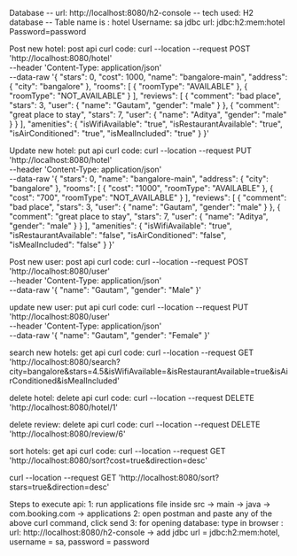 Database
-- url: http://localhost:8080/h2-console
-- tech used: H2 database
-- Table name is : hotel
Username: sa
jdbc url: jdbc:h2:mem:hotel
Password=password

Post new hotel: 
post api curl code:
curl --location --request POST 'http://localhost:8080/hotel' \
--header 'Content-Type: application/json' \
--data-raw '{
"stars": 0,
"cost": 1000,
"name": "bangalore-main",
"address": {
"city": "bangalore"
},
"rooms": [
{
"roomType": "AVAILABLE"
},
{
"roomType": "NOT_AVAILABLE"
}
],
"reviews": [
{
"comment": "bad place",
"stars": 3,
"user": {
"name": "Gautam",
"gender": "male"
}
},
{
"comment": "great place to stay",
"stars": 7,
"user": {
"name": "Aditya",
"gender": "male"
}
}
],
"amenities": {
"isWifiAvailable": "true",
"isRestaurantAvailable": "true",
"isAirConditioned": "true",
"isMealIncluded": "true"
}
}'

Update new hotel:
put api curl code:
curl --location --request PUT 'http://localhost:8080/hotel' \
--header 'Content-Type: application/json' \
--data-raw '{
"stars": 0,
"name": "bangalore-main",
"address": {
"city": "bangalore"
},
"rooms": [
{
"cost": "1000",
"roomType": "AVAILABLE"
},
{
"cost": "700",
"roomType": "NOT_AVAILABLE"
}
],
"reviews": [
{
"comment": "bad place",
"stars": 3,
"user": {
"name": "Gautam",
"gender": "male"
}
},
{
"comment": "great place to stay",
"stars": 7,
"user": {
"name": "Aditya",
"gender": "male"
}
}
],
"amenities": {
"isWifiAvailable": "true",
"isRestaurantAvailable": "false",
"isAirConditioned": "false",
"isMealIncluded": "false"
}
}'

Post new user:
post api curl code:
curl --location --request POST 'http://localhost:8080/user' \
--header 'Content-Type: application/json' \
--data-raw '{
"name": "Gautam",
"gender": "Male"
}'

update new user:
put api curl code:
curl --location --request PUT 'http://localhost:8080/user' \
--header 'Content-Type: application/json' \
--data-raw '{
"name": "Gautam",
"gender": "Female"
}'

search new hotels:
get api curl code:
curl --location --request GET 'http://localhost:8080/search?city=bangalore&stars=4.5&isWifiAvailable=&isRestaurantAvailable=true&isAirConditioned&isMealIncluded'

delete hotel:
delete api curl code:
curl --location --request DELETE 'http://localhost:8080/hotel/1'

delete review:
delete api curl code:
curl --location --request DELETE 'http://localhost:8080/review/6'

sort hotels:
get api curl code:
curl --location --request GET 'http://localhost:8080/sort?cost=true&direction=desc'

curl --location --request GET 'http://localhost:8080/sort?stars=true&direction=desc'

Steps to execute api:
1: run applications file inside src -> main -> java -> com.booking.com -> applications
2: open postman and paste any of the above curl command, click send
3: for opening database: type in browser : url: http://localhost:8080/h2-console -> add jdbc url = jdbc:h2:mem:hotel, username = sa, password = password

